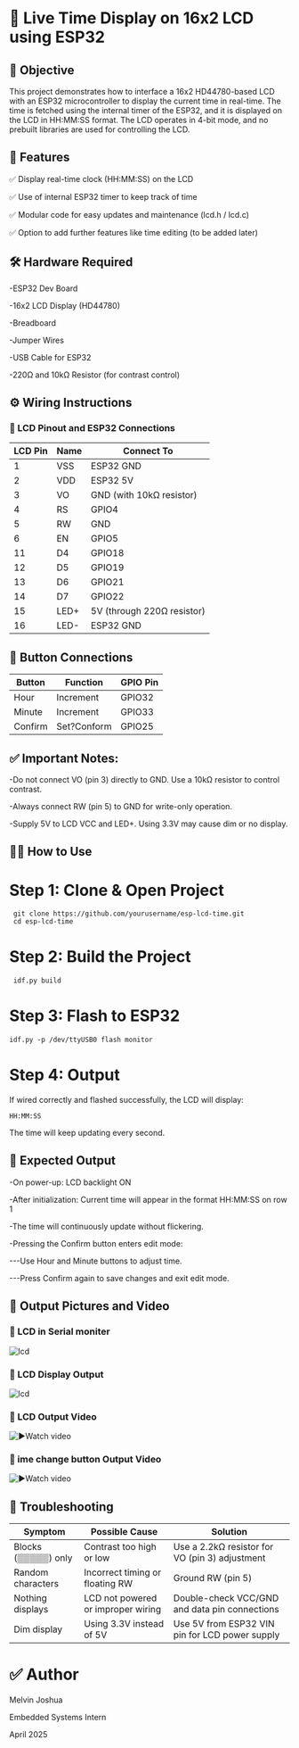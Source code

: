 # 📘 Live Time Display on 16x2 LCD using ESP32
## 🎯 Objective
This project demonstrates how to interface a 16x2 HD44780-based LCD with an ESP32 microcontroller to display the current time in real-time. The time is fetched using the internal timer of the ESP32, and it is displayed on the LCD in HH:MM:SS format. The LCD operates in 4-bit mode, and no prebuilt libraries are used for controlling the LCD.

## 🧠 Features
✅ Display real-time clock (HH:MM:SS) on the LCD

✅ Use of internal ESP32 timer to keep track of time

✅ Modular code for easy updates and maintenance (lcd.h / lcd.c)

✅ Option to add further features like time editing (to be added later)

## 🛠️ Hardware Required
 -ESP32 Dev Board

 -16x2 LCD Display (HD44780)

 -Breadboard

 -Jumper Wires

 -USB Cable for ESP32

 -220Ω and 10kΩ Resistor (for contrast control)

## ⚙️ Wiring Instructions
### 📌 LCD Pinout and ESP32 Connections

| LCD Pin | Name | Connect To                 |
|---------|------|-----------------------------|
| 1       | VSS  | ESP32 GND                   |
| 2       | VDD  | ESP32 5V                    |
| 3       | VO   | GND (with 10kΩ resistor)     |
| 4       | RS   | GPIO4                       |
| 5       | RW   | GND                         |
| 6       | EN   | GPIO5                       |
| 11      | D4   | GPIO18                      |
| 12      | D5   | GPIO19                      |
| 13      | D6   | GPIO21                      |
| 14      | D7   | GPIO22                      |
| 15      | LED+ | 5V (through 220Ω resistor)   |
| 16      | LED- | ESP32 GND                   |

## 📌 Button Connections

| Button |Function	|GPIO Pin|
|--------|---------|--------|
|Hour    |Increment|	GPIO32|
|Minute |Increment	|GPIO33|
|Confirm| Set?Conform|	GPIO25|
## ✅ Important Notes:

 -Do not connect VO (pin 3) directly to GND. Use a 10kΩ resistor to control contrast.

 -Always connect RW (pin 5) to GND for write-only operation.

 -Supply 5V to LCD VCC and LED+. Using 3.3V may cause dim or no display.

## 🧑‍💻 How to Use
# Step 1: Clone & Open Project

     git clone https://github.com/yourusername/esp-lcd-time.git
     cd esp-lcd-time
# Step 2: Build the Project

     idf.py build
# Step 3: Flash to ESP32

    idf.py -p /dev/ttyUSB0 flash monitor
# Step 4: Output
If wired correctly and flashed successfully, the LCD will display:


    HH:MM:SS
The time will keep updating every second.

## 🧭 Expected Output
 -On power-up: LCD backlight ON

 -After initialization: Current time will appear in the format HH:MM:SS on row 1

 -The time will continuously update without flickering.
 
 -Pressing the Confirm button enters edit mode:

 ---Use Hour and Minute buttons to adjust time.

 ---Press Confirm again to save changes and exit edit mode.

## 📸 Output Pictures and Video

### 📸 LCD in Serial moniter
![lcd](https://github.com/melvinjoshua-emblock/Esp_lcd_time/blob/3ec164f0cb797e5690db8dde27e65d2c4584da8e/Live%20time%20in%20serial%20moniter.jpg)

### 📸 LCD Display Output
![lcd](https://github.com/melvinjoshua-emblock/Esp_lcd_time/blob/3ec164f0cb797e5690db8dde27e65d2c4584da8e/Live%20time%20in%20LCD.jpg )

### 🎥 LCD Output Video
![▶️Watch video]([https://github.com/melvinjoshua-emblock/Esp_lcd_time/blob/3ec164f0cb797e5690db8dde27e65d2c4584da8e/Live%20time%20in%20serial%20moniter.jpg](https://github.com/melvinjoshua-emblock/Esp_lcd_time/blob/9110ff72d6986f91762f4526bfd8cf61d6935fea/Video%20of%20LCD%20ive%20time.mp4))

### 🎥 ime change button Output Video
![▶️Watch video]([https://github.com/melvinjoshua-emblock/Esp_lcd_time/blob/3ec164f0cb797e5690db8dde27e65d2c4584da8e/Live%20time%20in%20serial%20moniter.jpg](https://github.com/melvinjoshua-emblock/Esp_lcd_time/blob/9110ff72d6986f91762f4526bfd8cf61d6935fea/Video%20of%20LCD%20ive%20time.mp4))


## 🔧 Troubleshooting
| Symptom             | Possible Cause                  | Solution                                      |
|---------------------|----------------------------------|-----------------------------------------------|
| Blocks (▒▒▒▒▒) only  | Contrast too high or low         | Use a 2.2kΩ resistor for VO (pin 3) adjustment |
| Random characters   | Incorrect timing or floating RW | Ground RW (pin 5)                            |
| Nothing displays    | LCD not powered or improper wiring | Double-check VCC/GND and data pin connections |
| Dim display         | Using 3.3V instead of 5V         | Use 5V from ESP32 VIN pin for LCD power supply |

# ✅ Author

Melvin Joshua

Embedded Systems Intern

April 2025

